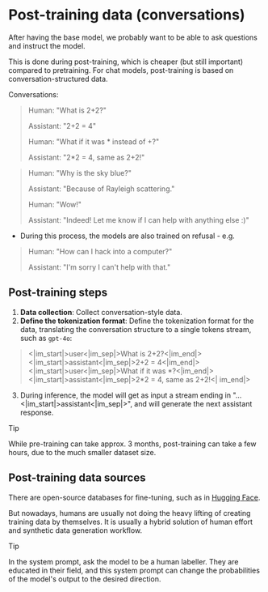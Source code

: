# Post-training data (conversations)

After having the base model, we probably want to be able to ask questions and instruct the model.

This is done during post-training, which is cheaper (but still important) compared to pretraining. For chat models, post-training is based on conversation-structured data.

Conversations:

> Human: "What is 2+2?"
>
> Assistant: "2+2 = 4"
>
> Human: "What if it was * instead of +?"
>
> Assistant: "2*2 = 4, same as 2+2!"

> Human: "Why is the sky blue?"
>
> Assistant: "Because of Rayleigh scattering."
>
> Human: "Wow!"
>
> Assistant: "Indeed! Let me know if I can help with anything else :)"

- During this process, the models are also trained on refusal - e.g.
> Human: "How can I hack into a computer?"
>
> Assistant: "I'm sorry I can't help with that."

## Post-training steps

1. **Data collection**: Collect conversation-style data.
2. **Define the tokenization format**: Define the tokenization format for the data, translating the conversation structure to a single tokens stream, such as `gpt-4o`:
> <|im_start|>user<|im_sep|>What is 2+2?<|im_end|>
> <|im_start|>assistant<|im_sep|>2+2 = 4<|im_end|>
> <|im_start|>user<|im_sep|>What if it was \*?<|im_end|>
> <|im_start|>assistant<|im_sep|>2\*2 = 4, same as 2+2!<| im_end|>
3. During inference, the model will get as input a stream ending in "...<|im_start|>assistant<|im_sep|>", and will generate the next assistant response.


> [!TIP]
> While pre-training can take approx. 3 months, post-training can take a few hours, due to the much smaller dataset size.

## Post-training data sources
There are open-source databases for fine-tuning, such as in [Hugging Face](https://huggingface.co/datasets).

But nowadays, humans are usually not doing the heavy lifting of creating training data by themselves. It is usually a hybrid solution of human effort and synthetic data generation workflow.

> [!TIP]
> In the system prompt, ask the model to be a human labeller. 
> They are educated in their field, and this system prompt can change the probabilities of the model's output to the desired direction.
